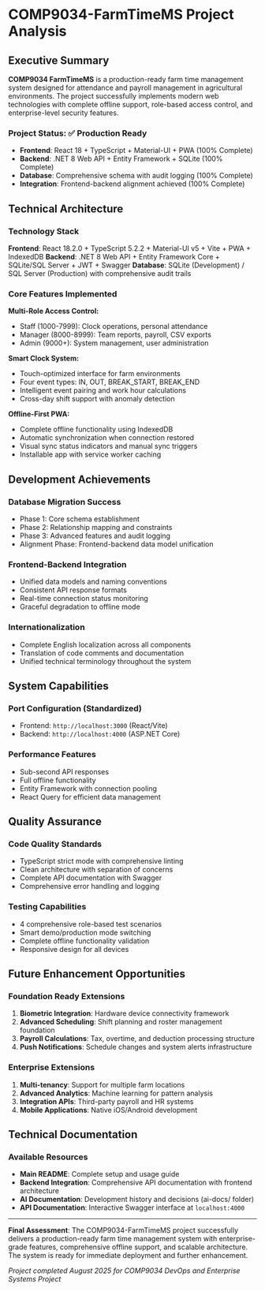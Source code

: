 # COMP9034-FarmTimeMS Project Analysis

## Executive Summary

**COMP9034 FarmTimeMS** is a production-ready farm time management system designed for attendance and payroll management in agricultural environments. The project successfully implements modern web technologies with complete offline support, role-based access control, and enterprise-level security features.

### Project Status: ✅ **Production Ready**

- **Frontend**: React 18 + TypeScript + Material-UI + PWA (100% Complete)
- **Backend**: .NET 8 Web API + Entity Framework + SQLite (100% Complete)
- **Database**: Comprehensive schema with audit logging (100% Complete)
- **Integration**: Frontend-backend alignment achieved (100% Complete)

## Technical Architecture

### Technology Stack

**Frontend**: React 18.2.0 + TypeScript 5.2.2 + Material-UI v5 + Vite + PWA + IndexedDB
**Backend**: .NET 8 Web API + Entity Framework Core + SQLite/SQL Server + JWT + Swagger
**Database**: SQLite (Development) / SQL Server (Production) with comprehensive audit trails

### Core Features Implemented

**Multi-Role Access Control:**

- Staff (1000-7999): Clock operations, personal attendance
- Manager (8000-8999): Team reports, payroll, CSV exports
- Admin (9000+): System management, user administration

**Smart Clock System:**

- Touch-optimized interface for farm environments
- Four event types: IN, OUT, BREAK_START, BREAK_END
- Intelligent event pairing and work hour calculations
- Cross-day shift support with anomaly detection

**Offline-First PWA:**

- Complete offline functionality using IndexedDB
- Automatic synchronization when connection restored
- Visual sync status indicators and manual sync triggers
- Installable app with service worker caching

## Development Achievements

### Database Migration Success

- Phase 1: Core schema establishment
- Phase 2: Relationship mapping and constraints
- Phase 3: Advanced features and audit logging
- Alignment Phase: Frontend-backend data model unification

### Frontend-Backend Integration

- Unified data models and naming conventions
- Consistent API response formats
- Real-time connection status monitoring
- Graceful degradation to offline mode

### Internationalization

- Complete English localization across all components
- Translation of code comments and documentation
- Unified technical terminology throughout the system

## System Capabilities

### Port Configuration (Standardized)

- Frontend: `http://localhost:3000` (React/Vite)
- Backend: `http://localhost:4000` (ASP.NET Core)

### Performance Features

- Sub-second API responses
- Full offline functionality
- Entity Framework with connection pooling
- React Query for efficient data management

## Quality Assurance

### Code Quality Standards

- TypeScript strict mode with comprehensive linting
- Clean architecture with separation of concerns
- Complete API documentation with Swagger
- Comprehensive error handling and logging

### Testing Capabilities

- 4 comprehensive role-based test scenarios
- Smart demo/production mode switching
- Complete offline functionality validation
- Responsive design for all devices

## Future Enhancement Opportunities

### Foundation Ready Extensions

1. **Biometric Integration**: Hardware device connectivity framework
2. **Advanced Scheduling**: Shift planning and roster management foundation
3. **Payroll Calculations**: Tax, overtime, and deduction processing structure
4. **Push Notifications**: Schedule changes and system alerts infrastructure

### Enterprise Extensions

1. **Multi-tenancy**: Support for multiple farm locations
2. **Advanced Analytics**: Machine learning for pattern analysis
3. **Integration APIs**: Third-party payroll and HR systems
4. **Mobile Applications**: Native iOS/Android development

## Technical Documentation

### Available Resources

- **Main README**: Complete setup and usage guide
- **Backend Integration**: Comprehensive API documentation with frontend architecture
- **AI Documentation**: Development history and decisions (ai-docs/ folder)
- **API Documentation**: Interactive Swagger interface at `localhost:4000`

---

**Final Assessment**: The COMP9034-FarmTimeMS project successfully delivers a production-ready farm time management system with enterprise-grade features, comprehensive offline support, and scalable architecture. The system is ready for immediate deployment and further enhancement.

_Project completed August 2025 for COMP9034 DevOps and Enterprise Systems Project_
